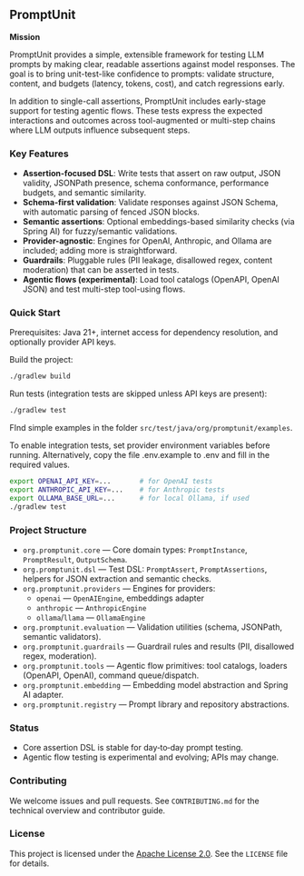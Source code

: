 ## PromptUnit

**Mission**

PromptUnit provides a simple, extensible framework for testing LLM prompts by making clear, readable assertions against model responses. The goal is to bring unit-test-like confidence to prompts: validate structure, content, and budgets (latency, tokens, cost), and catch regressions early.

In addition to single-call assertions, PromptUnit includes early-stage support for testing agentic flows. These tests express the expected interactions and outcomes across tool-augmented or multi-step chains where LLM outputs influence subsequent steps.

### Key Features

- **Assertion-focused DSL**: Write tests that assert on raw output, JSON validity, JSONPath presence, schema conformance, performance budgets, and semantic similarity.
- **Schema-first validation**: Validate responses against JSON Schema, with automatic parsing of fenced JSON blocks.
- **Semantic assertions**: Optional embeddings-based similarity checks (via Spring AI) for fuzzy/semantic validations.
- **Provider-agnostic**: Engines for OpenAI, Anthropic, and Ollama are included; adding more is straightforward.
- **Guardrails**: Pluggable rules (PII leakage, disallowed regex, content moderation) that can be asserted in tests.
- **Agentic flows (experimental)**: Load tool catalogs (OpenAPI, OpenAI JSON) and test multi-step tool-using flows.

### Quick Start

Prerequisites: Java 21+, internet access for dependency resolution, and optionally provider API keys.

Build the project:

```bash
./gradlew build
```

Run tests (integration tests are skipped unless API keys are present):

```bash
./gradlew test
```

FInd simple examples in the folder `src/test/java/org/promptunit/examples`.

To enable integration tests, set provider environment variables before running. Alternatively, copy the file .env.example to .env and fill in the required values.

```bash
export OPENAI_API_KEY=...       # for OpenAI tests
export ANTHROPIC_API_KEY=...    # for Anthropic tests
export OLLAMA_BASE_URL=...      # for local Ollama, if used
./gradlew test
```

### Project Structure

- `org.promptunit.core` — Core domain types: `PromptInstance`, `PromptResult`, `OutputSchema`.
- `org.promptunit.dsl` — Test DSL: `PromptAssert`, `PromptAssertions`, helpers for JSON extraction and semantic checks.
- `org.promptunit.providers` — Engines for providers:
  - `openai` — `OpenAIEngine`, embeddings adapter
  - `anthropic` — `AnthropicEngine`
  - `ollama`/`llama` — `OllamaEngine`
- `org.promptunit.evaluation` — Validation utilities (schema, JSONPath, semantic validators).
- `org.promptunit.guardrails` — Guardrail rules and results (PII, disallowed regex, moderation).
- `org.promptunit.tools` — Agentic flow primitives: tool catalogs, loaders (OpenAPI, OpenAI), command queue/dispatch.
- `org.promptunit.embedding` — Embedding model abstraction and Spring AI adapter.
- `org.promptunit.registry` — Prompt library and repository abstractions.

### Status

- Core assertion DSL is stable for day‑to‑day prompt testing.
- Agentic flow testing is experimental and evolving; APIs may change.

### Contributing

We welcome issues and pull requests. See `CONTRIBUTING.md` for the technical overview and contributor guide.

### License

This project is licensed under the [Apache License 2.0](https://www.apache.org/licenses/LICENSE-2.0). See the `LICENSE` file for details.
